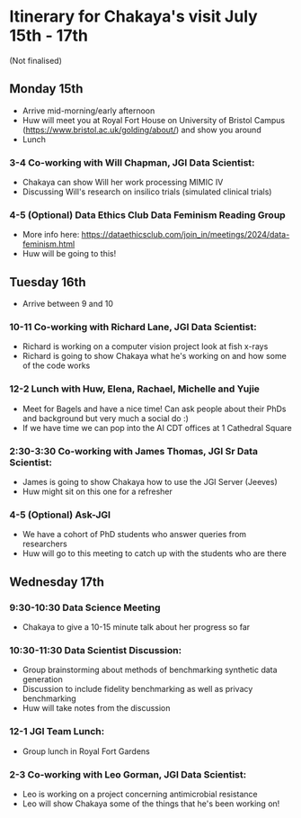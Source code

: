 # Itinerary for Chakaya's visit July 15th - 17th 
(Not finalised)

## Monday 15th
- Arrive mid-morning/early afternoon
- Huw will meet you at Royal Fort House on University of Bristol Campus (https://www.bristol.ac.uk/golding/about/) and show you around
- Lunch

### 3-4 Co-working with Will Chapman, JGI Data Scientist: 
- Chakaya can show Will her work processing MIMIC IV
- Discussing Will's research on insilico trials (simulated clinical trials)

### 4-5 (Optional) Data Ethics Club Data Feminism Reading Group
- More info here: https://dataethicsclub.com/join_in/meetings/2024/data-feminism.html
- Huw will be going to this!

## Tuesday 16th
- Arrive between 9 and 10

### 10-11 Co-working with Richard Lane, JGI Data Scientist:
- Richard is working on a computer vision project look at fish x-rays
- Richard is going to show Chakaya what he's working on and how some of the code works

### 12-2 Lunch with Huw, Elena, Rachael, Michelle and Yujie
- Meet for Bagels and have a nice time! Can ask people about their PhDs and background but very much a social do :)
- If we have time we can pop into the AI CDT offices at 1 Cathedral Square

### 2:30-3:30 Co-working with James Thomas, JGI Sr Data Scientist:
- James is going to show Chakaya how to use the JGI Server (Jeeves)
- Huw might sit on this one for a refresher

### 4-5 (Optional) Ask-JGI
- We have a cohort of PhD students who answer queries from researchers
- Huw will go to this meeting to catch up with the students who are there
  
## Wednesday 17th

### 9:30-10:30 Data Science Meeting
- Chakaya to give a 10-15 minute talk about her progress so far

### 10:30-11:30 Data Scientist Discussion:
- Group brainstorming about methods of benchmarking synthetic data generation
- Discussion to include fidelity benchmarking as well as privacy benchmarking
- Huw will take notes from the discussion

### 12-1 JGI Team Lunch:
- Group lunch in Royal Fort Gardens

### 2-3 Co-working with Leo Gorman, JGI Data Scientist:
- Leo is working on a project concerning antimicrobial resistance
- Leo will show Chakaya some of the things that he's been working on!
